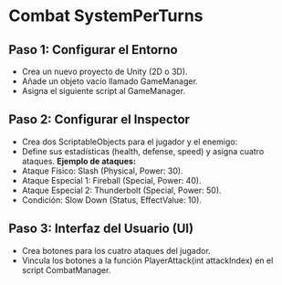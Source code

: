 # Combat SystemPerTurns
## Paso 1: Configurar el Entorno
- Crea un nuevo proyecto de Unity (2D o 3D).
- Añade un objeto vacío llamado GameManager.
- Asigna el siguiente script al GameManager.
## Paso 2: Configurar el Inspector
- Crea dos ScriptableObjects para el jugador y el enemigo:
- Define sus estadísticas (health, defense, speed) y asigna cuatro ataques.
**Ejemplo de ataques:**
- Ataque Físico: Slash (Physical, Power: 30).
- Ataque Especial 1: Fireball (Special, Power: 40).
- Ataque Especial 2: Thunderbolt (Special, Power: 50).
- Condición: Slow Down (Status, EffectValue: 10).
## Paso 3: Interfaz del Usuario (UI)
- Crea botones para los cuatro ataques del jugador.
- Vincula los botones a la función PlayerAttack(int attackIndex) en el script CombatManager.
